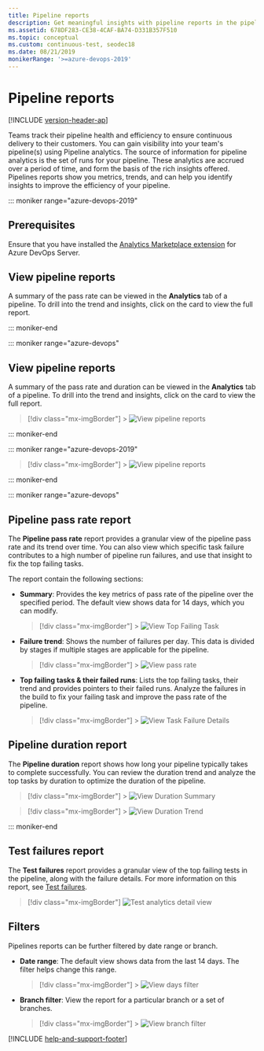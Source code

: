 ```yaml
---
title: Pipeline reports
description: Get meaningful insights with pipeline reports in the pipeline
ms.assetid: 678DF283-CE38-4CAF-BA74-D331B357F510
ms.topic: conceptual
ms.custom: continuous-test, seodec18
ms.date: 08/21/2019
monikerRange: '>=azure-devops-2019'
---
```


# Pipeline reports

[!INCLUDE [version-header-ap](../includes/version-server-2019-rtm.md)]

Teams track their pipeline health and efficiency to ensure continuous delivery to their customers. You can gain visibility into your team's pipeline(s) using Pipeline analytics. The source of information for pipeline analytics is the set of runs for your pipeline. These analytics are accrued over a period of time, and form the basis of the rich insights offered. Pipelines reports show you metrics, trends, and can help you identify insights to improve the efficiency of your pipeline.

::: moniker range="azure-devops-2019"

## Prerequisites

Ensure that you have installed the [Analytics Marketplace extension](../../report/dashboards/analytics-extension.md) for Azure DevOps Server.

## View pipeline reports

A summary of the pass rate can be viewed in the **Analytics** tab of a pipeline. To drill into the trend and insights, click on the card to view the full report.

::: moniker-end

<a name="viewinbuild"></a>

::: moniker range="azure-devops"

## View pipeline reports

A summary of the pass rate and duration can be viewed in the **Analytics** tab of a pipeline. To drill into the trend and insights, click on the card to view the full report.

> [!div class="mx-imgBorder"] > ![View pipeline reports](media/pipelines-reports/analyticstab.png)

::: moniker-end

::: moniker range="azure-devops-2019"

> [!div class="mx-imgBorder"] > ![View pipeline reports](media/pipelines-reports/analyticstab-server-2019.png)

::: moniker-end

::: moniker range="azure-devops"

## Pipeline pass rate report

The **Pipeline pass rate** report provides a granular view of the pipeline pass rate and its trend over time. You can also view which specific task failure contributes to a high number of pipeline run failures, and use that insight to fix the top failing tasks.

The report contain the following sections:

* **Summary**: Provides the key metrics of pass rate of the pipeline over the specified period. The default view shows data for 14 days, which you can modify.

  > [!div class="mx-imgBorder"] > ![View Top Failing Task](media/pipelines-reports/top-failing.png)

* **Failure trend**: Shows the number of failures per day. This data is divided by stages if multiple stages are applicable for the pipeline.

  > [!div class="mx-imgBorder"] > ![View pass rate](media/pipelines-reports/pass-rate.png)

* **Top failing tasks & their failed runs**: Lists the top failing tasks, their trend and provides pointers to their failed runs. Analyze the failures in the build to fix your failing task and improve the pass rate of the pipeline.
  > [!div class="mx-imgBorder"] > ![View Task Failure Details](media/pipelines-reports/failing-tasks.png)

## Pipeline duration report

The **Pipeline duration** report shows how long your pipeline typically takes to complete successfully. You can review the duration trend and analyze the top tasks by duration to optimize the duration of the pipeline.

> [!div class="mx-imgBorder"] > ![View Duration Summary](media/pipelines-reports/duration-summary.png)

> [!div class="mx-imgBorder"] > ![View Duration Trend](media/pipelines-reports/duration-trend.png)

::: moniker-end

## Test failures report

The **Test failures** report provides a granular view of the top failing tests in the pipeline, along with the failure details. For more information on this report, see [Test failures](../test/test-analytics.md#test-failures).

> [!div class="mx-imgBorder"]
> ![Test analytics detail view](../test/media/test-analytics/test-failures.png)

## Filters

Pipelines reports can be further filtered by date range or branch.

* **Date range**: The default view shows data from the last 14 days. The filter helps change this range.

  > [!div class="mx-imgBorder"] > ![View days filter](media/pipelines-reports/days-filter.png)

* **Branch filter**: View the report for a particular branch or a set of branches.

  > [!div class="mx-imgBorder"] > ![View branch filter](media/pipelines-reports/branch-filter.png)

[!INCLUDE [help-and-support-footer](../test/includes/help-and-support-footer.md)]
